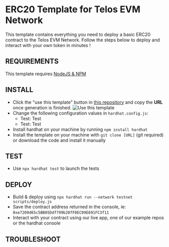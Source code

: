 # ERC20 Template for Telos EVM Network

This template contains everything you need to deploy a basic ERC20 contract to the Telos EVM Network. Follow the steps below to deploy and interact with your own token in minutes !

## REQUIREMENTS

This template requires [NodeJS & NPM](https://docs.npmjs.com/downloading-and-installing-node-js-and-npm)

## INSTALL
- Click the "use this template" button in [this repository](https://github.com/telosnetwork/erc20-template) and copy the **URL** once generation is finished.
![Use this template]('https://uploads-ssl.webflow.com/60abb689ce5c94972a5f808a/6297e1a638300c22b0d47b07_Untitled-3.jpg')
- Change the following configuration values in `hardhat.config.js`:
    - Test: Test
    - Test: Test
- Install hardhat on your machine by running `npm install hardhat`
- Install the template on your machine with `git clone [URL]` (git required) or download the code and install it manually

## TEST
- Use `npx hardhat test` to launch the tests

## DEPLOY
- Build & deploy using `npx hardhat run --network testnet scripts/deploy.js`
- Save the contract address returned in the console, ie: `0xe7209d65c5BB05Ddf799b20fF0EC09E691FC3f11`
- Interact with your contract using our live app, one of our example repos or the hardhat console

## TROUBLESHOOT
